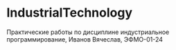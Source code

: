 # IndustrialTechnology

Практические работы по дисциплине индустриальное программирование, Иванов Вячеслав, ЭФМО-01-24
